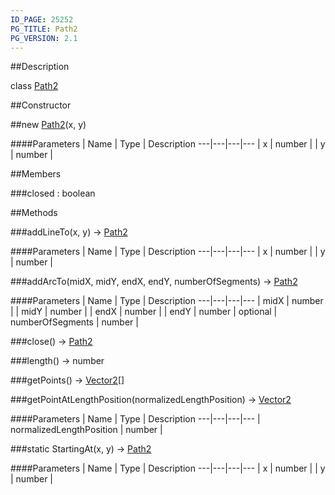 ```yaml
---
ID_PAGE: 25252
PG_TITLE: Path2
PG_VERSION: 2.1
---
```

##Description

class [Path2](/classes/2.2/Path2)



##Constructor

##new [Path2](/classes/2.2/Path2)(x, y)



####Parameters
 | Name | Type | Description
---|---|---|---
 | x | number | 
 | y | number | 

##Members

###closed : boolean



##Methods

###addLineTo(x, y) &rarr; [Path2](/classes/2.2/Path2)



####Parameters
 | Name | Type | Description
---|---|---|---
 | x | number | 
 | y | number | 

###addArcTo(midX, midY, endX, endY, numberOfSegments) &rarr; [Path2](/classes/2.2/Path2)



####Parameters
 | Name | Type | Description
---|---|---|---
 | midX | number | 
 | midY | number | 
 | endX | number | 
 | endY | number | 
optional | numberOfSegments | number | 

###close() &rarr; [Path2](/classes/2.2/Path2)


###length() &rarr; number


###getPoints() &rarr; [Vector2](/classes/2.2/Vector2)[]


###getPointAtLengthPosition(normalizedLengthPosition) &rarr; [Vector2](/classes/2.2/Vector2)



####Parameters
 | Name | Type | Description
---|---|---|---
 | normalizedLengthPosition | number | 

###static StartingAt(x, y) &rarr; [Path2](/classes/2.2/Path2)



####Parameters
 | Name | Type | Description
---|---|---|---
 | x | number | 
 | y | number | 

